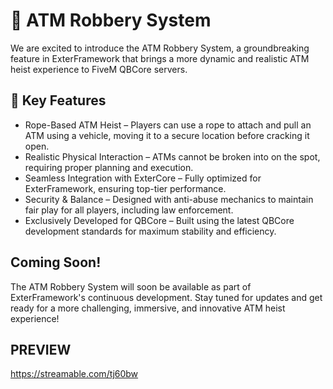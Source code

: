 # :loudspeaker:  ATM Robbery System
We are excited to introduce the ATM Robbery System, a groundbreaking feature in ExterFramework that brings a more dynamic and realistic ATM heist experience to FiveM QBCore servers.

## :small_blue_diamond: Key Features
- Rope-Based ATM Heist – Players can use a rope to attach and pull an ATM using a vehicle, moving it to a secure location before cracking it open.
- Realistic Physical Interaction – ATMs cannot be broken into on the spot, requiring proper planning and execution.
- Seamless Integration with ExterCore – Fully optimized for ExterFramework, ensuring top-tier performance.
- Security & Balance – Designed with anti-abuse mechanics to maintain fair play for all players, including law enforcement.
- Exclusively Developed for QBCore – Built using the latest QBCore development standards for maximum stability and efficiency.

## Coming Soon!
The ATM Robbery System will soon be available as part of ExterFramework's continuous development. Stay tuned for updates and get ready for a more challenging, immersive, and innovative ATM heist experience!

## PREVIEW
https://streamable.com/tj60bw
